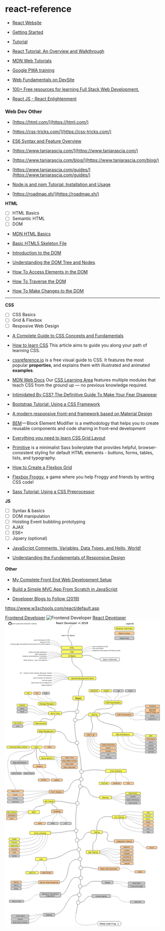 # react-reference

- [React Website](https://reactjs.org/)

- [Getting Started](https://reactjs.org/docs/getting-started.html)

- [Tutorial](https://reactjs.org/tutorial/tutorial.html)

- [React Tutorial: An Overview and Walkthrough](https://www.taniarascia.com/getting-started-with-react/)

- [MDN Web Tutorials](https://developer.mozilla.org/en-US/docs/Web/Tutorials)

- [Google PWA training](https://developers.google.com/web/ilt/pwa)

- [Web Fundamentals on DevSite](https://github.com/google/WebFundamentals)

- [100+ Free resources for learning Full Stack Web Development.](https://github.com/bmorelli25/Become-A-Full-Stack-Web-Developer)

- [React JS - React Enlightenment](https://www.reactenlightenment.com/)

### Web Dev Other

- [https://html.com/](https://html.com/)

- [https://css-tricks.com/](https://css-tricks.com/)

- [ES6 Syntax and Feature Overview](https://www.taniarascia.com/es6-syntax-and-feature-overview/)

- [https://www.taniarascia.com/](https://www.taniarascia.com/)
- [https://www.taniarascia.com/blog/](https://www.taniarascia.com/blog/)
- [https://www.taniarascia.com/guides/](https://www.taniarascia.com/guides/)

- [Node.js and npm Tutorial: Installation and Usage](https://www.taniarascia.com/how-to-install-and-use-node-js-and-npm-mac-and-windows/)

- [https://roadmap.sh/](https://roadmap.sh/)

**HTML**

 - [ ] HTML Basics
 - [ ] Semantic HTML
 - [ ] DOM

- [MDN HTML Basics](https://developer.mozilla.org/en-US/docs/Learn/HTML)

- [Basic HTML5 Skeleton File](https://www.taniarascia.com/basic-html5-file/)

- [Introduction to the DOM](https://www.taniarascia.com/introduction-to-the-dom/)

- [Understanding the DOM Tree and Nodes](https://www.taniarascia.com/understanding-the-dom-tree-and-nodes/)

- [How To Access Elements in the DOM](https://www.taniarascia.com/how-to-access-elements-in-the-dom/)

- [How To Traverse the DOM](https://www.taniarascia.com/how-to-traverse-the-dom/)

- [How To Make Changes to the DOM](https://www.taniarascia.com/how-to-make-changes-to-the-dom/)

<hr>

**CSS**
- [ ] CSS Basics
- [ ] Grid & Flexbox
- [ ] Resposive Web Design 

- [A Complete Guide to CSS Concepts and Fundamentals](https://www.taniarascia.com/overview-of-css-concepts/)

- [How to learn CSS](https://www.smashingmagazine.com/2019/01/how-to-learn-css/) This article aims to guide you along your path of learning CSS.

- [cssreference.io](https://cssreference.io/) is a free visual guide to CSS. It features the most popular **properties**, and explains them with illustrated and animated **examples**.

- [MDN Web Docs](https://developer.mozilla.org/en-US/docs/Web/CSS) Our  [CSS Learning Area](https://developer.mozilla.org/en-US/docs/Learn/CSS)  features multiple modules that teach CSS from the ground up — no previous knowledge required.

- [Intimidated By CSS? The Definitive Guide To Make Your Fear Disappear](https://html.com/css/)

- [Bootstrap Tutorial: Using a CSS Framework](https://www.taniarascia.com/what-is-bootstrap-and-how-do-i-use-it/)

- [A modern responsive front-end framework based on Material Design](https://materializecss.com/)

- [BEM](http://getbem.com/) — Block Element Modifier is a methodology that helps you to create reusable components and code sharing in front-end development

- [Everything you need to learn CSS Grid Layout](https://gridbyexample.com/)

- [Primitive](https://taniarascia.github.io/primitive/) is a minimalist Sass boilerplate that provides helpful, browser-consistent styling for default HTML elements - buttons, forms, tables, lists, and typography.

- [How to Create a Flexbox Grid](https://www.taniarascia.com/easiest-flex-grid-ever/)

- [Flexbox Froggy](https://flexboxfroggy.com/), a game where you help Froggy and friends by writing CSS code!

- [Sass Tutorial: Using a CSS Preprocessor](https://www.taniarascia.com/learn-sass-now/)

**JS**
- [ ] Syntax & basics
- [ ] DOM manipulation
- [ ] Hoisting Event bubbling prototyping
- [ ] AJAX
- [ ] ES6+
- [ ] Jquery (optional)

- [JavaScript Comments, Variables, Data Types, and Hello, World!](https://www.taniarascia.com/javascript-day-one/)

- [Understanding the Fundamentals of Responsive Design](https://www.taniarascia.com/you-dont-need-a-framework/)

#### Other

- [My Complete Front End Web Development Setup](https://www.taniarascia.com/my-front-end-web-development-setup/)

- [Build a Simple MVC App From Scratch in JavaScript](https://www.taniarascia.com/javascript-mvc-todo-app/)

- [Developer Blogs to Follow (2019)](https://www.taniarascia.com/developer-blogs-to-follow-2019/)

https://www.w3schools.com/react/default.asp

[Frontend Developer](https://roadmap.sh/frontend/resources)
![Frontend Developer](https://roadmap.sh/roadmaps/frontend.png)
[React Developer](https://medium.com/javarevisited/the-2019-react-js-developer-roadmap-9a8e290b8a56)
![React Roadmap - adam/golab](https://raw.githubusercontent.com/adam-golab/react-developer-roadmap/master/roadmap.png)
